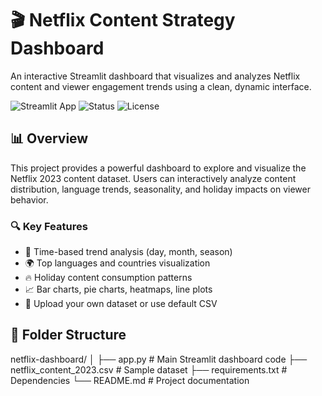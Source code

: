 # 🎬 Netflix Content Strategy Dashboard

An interactive Streamlit dashboard that visualizes and analyzes Netflix content and viewer engagement trends using a clean, dynamic interface.

![Streamlit App](https://img.shields.io/badge/Built%20with-Streamlit-orange)
![Status](https://img.shields.io/badge/status-active-success)
![License](https://img.shields.io/badge/license-MIT-blue.svg)

## 📊 Overview

This project provides a powerful dashboard to explore and visualize the Netflix 2023 content dataset. Users can interactively analyze content distribution, language trends, seasonality, and holiday impacts on viewer behavior.

### 🔍 Key Features

- 📅 Time-based trend analysis (day, month, season)
- 🌍 Top languages and countries visualization
- 🔥 Holiday content consumption patterns
- 📈 Bar charts, pie charts, heatmaps, line plots
- 📁 Upload your own dataset or use default CSV

## 📁 Folder Structure

netflix-dashboard/
│
├── app.py # Main Streamlit dashboard code
├── netflix_content_2023.csv # Sample dataset
├── requirements.txt # Dependencies
└── README.md # Project documentation
